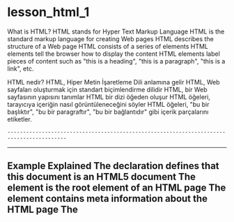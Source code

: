 # lesson_html_1

What is HTML?
HTML stands for Hyper Text Markup Language
HTML is the standard markup language for creating Web pages
HTML describes the structure of a Web page
HTML consists of a series of elements
HTML elements tell the browser how to display the content
HTML elements label pieces of content such as "this is a heading", "this is a paragraph", "this is a link", etc.

HTML nedir?
HTML, Hiper Metin İşaretleme Dili anlamına gelir
HTML, Web sayfaları oluşturmak için standart biçimlendirme dilidir
HTML, bir Web sayfasının yapısını tanımlar
HTML bir dizi öğeden oluşur
HTML öğeleri, tarayıcıya içeriğin nasıl görüntüleneceğini söyler
HTML öğeleri, "bu bir başlıktır", "bu bir paragraftır", "bu bir bağlantıdır" gibi içerik parçalarını etiketler.

    -----------------------------------------------------------------------------------------                                                                                                                                                                                                                                                                                                                                                                                                                                                                                                                                                                                                                                                                 
----------------------------------------------------------------------------------------------------
Example Explained
The <!DOCTYPE html> declaration defines that this document is an HTML5 document
The <html> element is the root element of an HTML page
The <head> element contains meta information about the HTML page
The <title> element specifies a title for the HTML page (which is shown in the browser's title bar or in the page's tab)
The <body> element defines the document's body, and is a container for all the visible contents, such as headings, paragraphs, images, hyperlinks, tables, lists, etc.
The <h1> element defines a large heading
The <p> element defines a paragraph
-----------------------------------------------------------------------------------------------------
-----------------------------------------------------------------------------------------------------
 Örnek Açıklama
Beyanname , <!DOCTYPE html>bu belgenin bir HTML5 belgesi olduğunu tanımlar
Öğe , <html>bir HTML sayfasının kök öğesidir
Öğe , <head>HTML sayfasıyla ilgili meta bilgileri içerir
<title>Öğe, HTML sayfası için bir başlık belirtir (tarayıcının başlık çubuğunda veya sayfanın sekmesinde gösterilir )
<body>Öğe, belgenin gövdesini tanımlar ve başlıklar, paragraflar, resimler, köprüler, tablolar, listeler vb. gibi tüm görünür içerikler için bir kapsayıcıdır .
Öğe büyük bir başlığı <h1>tanımlar
Öğe <p>bir paragraf tanımlar

